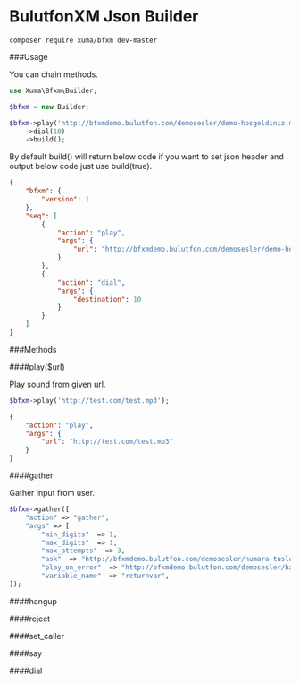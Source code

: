 # BulutfonXM Json Builder

```shell
composer require xuma/bfxm dev-master
```

###Usage

You can chain methods.

```php
use Xuma\Bfxm\Builder;

$bfxm = new Builder;

$bfxm->play('http://bfxmdemo.bulutfon.com/demosesler/demo-hosgeldiniz.mp3')
	->dial(10)
	->build();
```
By default build() will return below code if you want to set json header and output below code just use build(true).

```json
{
    "bfxm": {
        "version": 1
    },
    "seq": [
        {
            "action": "play",
            "args": {
                "url": "http://bfxmdemo.bulutfon.com/demosesler/demo-hosgeldiniz.mp3"
            }
        },
        {
            "action": "dial",
            "args": {
                "destination": 10
            }
        }
    ]
}

```


###Methods

####play($url)

Play sound from given url.

```php
$bfxm->play('http://test.com/test.mp3');
```
```json
{
    "action": "play",
    "args": {
        "url": "http://test.com/test.mp3"
    }
}

```
####gather

Gather input from user.

```php
$bfxm->gather([
	"action" => "gather",
	"args" => [
        "min_digits"  => 1,
        "max_digits"  => 1,
        "max_attempts"  => 3,
        "ask"  => "http://bfxmdemo.bulutfon.com/demosesler/numara-tuslayiniz.mp3",
        "play_on_error"  => "http://bfxmdemo.bulutfon.com/demosesler/hatali-giris.mp3",
        "variable_name"  => "returnvar",
]);
```
####hangup

####reject

####set_caller

####say

####dial
